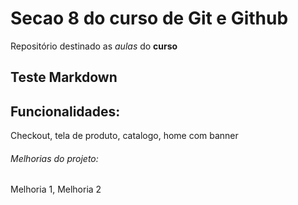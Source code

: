 # Secao 8 do curso de Git e Github

Repositório destinado as *aulas* do **curso**

## Teste Markdown
## Funcionalidades:

Checkout, tela de produto, catalogo, home com banner

###### Melhorias do projeto:

Melhoria 1, Melhoria 2